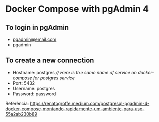 # Docker Compose with pgAdmin 4

## To login in pgAdmin

- pgadmin@email.com
- pgadmin

## To create a new connection

- Hostname: postgres <em>// Here is the same name of service on docker-compose for postgres service</em>
- Port: 5432
- Username: postgres
- Password: password

Referência:
https://renatogroffe.medium.com/postgresql-pgadmin-4-docker-compose-montando-rapidamente-um-ambiente-para-uso-55a2ab230b89